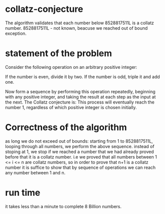 # collatz-conjecture

The algorithm validates that each number below 8528817511L is a collatz number.
8528817511L - not known, beacuse we reached out of bound exception.

# statement of the problem
Consider the following operation on an arbitrary positive integer:

If the number is even, divide it by two.
If the number is odd, triple it and add one.

Now form a sequence by performing this operation repeatedly, beginning with any positive integer, and taking the result at each step as the input at the next.
The Collatz conjecture is: This process will eventually reach the number 1, regardless of which positive integer is chosen initially.

# Correctness of the algorithm
as long we do not exceed out of bounds:
starting from 1 to 8528817511L, looping through all numbers,
we perform the above sequence.
instead of stoping at 1, we stop if we reached a number that we had already proved before that it is a collatz number.
i.e we proved that all numbers between 1 <= i <= n are collatz numbers, so in order to prove that n+1 is a collatz number it is suffice to show that by sequence of operations we can reach any number between 1 and n.


# run time
it takes less than a minute to complete 8 Billion numbers.
